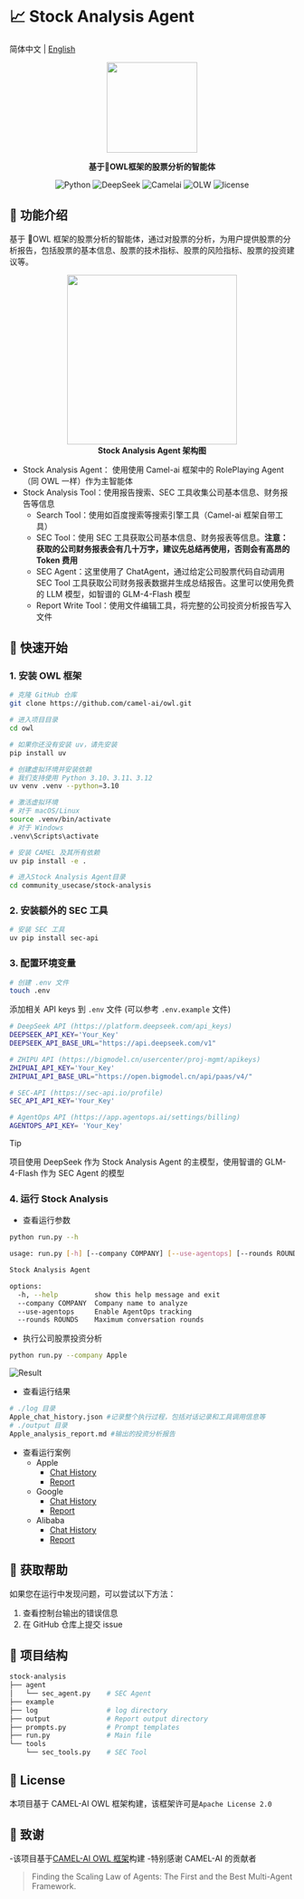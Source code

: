 # 📈 Stock Analysis Agent

简体中文 | [English](README.md)

<p>
	<p align="center">
		<img height=160 src="http://cdn.oyster-iot.cloud/stock-analysis.png">
	</p>
	<p align="center">
		<b face="雅黑">基于🦉OWL框架的股票分析的智能体</b>
	<p>
</p>
<p align="center">
<img alt="Python" src="https://img.shields.io/badge/Python-3.10%2B-blue"/>
<img alt="DeepSeek" src="https://img.shields.io/badge/DeepSeek-V3-blue"/>
<img alt="Camelai" src="https://img.shields.io/badge/Camelai-0.2.35-yellowgreen"/>
<img alt="OLW" src="https://img.shields.io/badge/OWL-0.0.1+-yellow"/>
<img alt="license" src="https://img.shields.io/badge/license-MIT-lightgrey"/>
</p>

## 📖 功能介绍

基于 🦉OWL 框架的股票分析的智能体，通过对股票的分析，为用户提供股票的分析报告，包括股票的基本信息、股票的技术指标、股票的风险指标、股票的投资建议等。

<p align="center">
		<img height=300 src="http://cdn.oyster-iot.cloud/20250330173653.png"><br>
		<b face="雅黑">Stock Analysis Agent 架构图</b>
<p>

- Stock Analysis Agent： 使用使用 Camel-ai 框架中的 RolePlaying Agent（同 OWL 一样）作为主智能体
- Stock Analysis Tool：使用报告搜索、SEC 工具收集公司基本信息、财务报告等信息
  - Search Tool：使用如百度搜索等搜索引擎工具（Camel-ai 框架自带工具）
  - SEC Tool：使用 SEC 工具获取公司基本信息、财务报表等信息。**注意：获取的公司财务报表会有几十万字，建议先总结再使用，否则会有高昂的 Token 费用**
  - SEC Agent：这里使用了 ChatAgent，通过给定公司股票代码自动调用 SEC Tool 工具获取公司财务报表数据并生成总结报告。这里可以使用免费的 LLM 模型，如智谱的 GLM-4-Flash 模型
  - Report Write Tool：使用文件编辑工具，将完整的公司投资分析报告写入文件

## 🚀 快速开始

### 1. 安装 OWL 框架

```bash
# 克隆 GitHub 仓库
git clone https://github.com/camel-ai/owl.git

# 进入项目目录
cd owl

# 如果你还没有安装 uv，请先安装
pip install uv

# 创建虚拟环境并安装依赖
# 我们支持使用 Python 3.10、3.11、3.12
uv venv .venv --python=3.10

# 激活虚拟环境
# 对于 macOS/Linux
source .venv/bin/activate
# 对于 Windows
.venv\Scripts\activate

# 安装 CAMEL 及其所有依赖
uv pip install -e .

# 进入Stock Analysis Agent目录
cd community_usecase/stock-analysis

```

### 2. 安装额外的 SEC 工具

```bash
# 安装 SEC 工具
uv pip install sec-api
```

### 3. 配置环境变量

```bash
# 创建 .env 文件
touch .env
```

添加相关 API keys 到 `.env` 文件 (可以参考 `.env.example` 文件)

```bash
# DeepSeek API (https://platform.deepseek.com/api_keys)
DEEPSEEK_API_KEY='Your_Key'
DEEPSEEK_API_BASE_URL="https://api.deepseek.com/v1"

# ZHIPU API (https://bigmodel.cn/usercenter/proj-mgmt/apikeys)
ZHIPUAI_API_KEY='Your_Key'
ZHIPUAI_API_BASE_URL="https://open.bigmodel.cn/api/paas/v4/"

# SEC-API (https://sec-api.io/profile)
SEC_API_API_KEY='Your_Key'

# AgentOps API (https://app.agentops.ai/settings/billing)
AGENTOPS_API_KEY= 'Your_Key'
```

> [!TIP]
> 项目使用 DeepSeek 作为 Stock Analysis Agent 的主模型，使用智谱的 GLM-4-Flash 作为 SEC Agent 的模型

### 4. 运行 Stock Analysis

- 查看运行参数

```bash
python run.py --h

usage: run.py [-h] [--company COMPANY] [--use-agentops] [--rounds ROUNDS]

Stock Analysis Agent

options:
  -h, --help         show this help message and exit
  --company COMPANY  Company name to analyze
  --use-agentops     Enable AgentOps tracking
  --rounds ROUNDS    Maximum conversation rounds
```

- 执行公司股票投资分析

```bash
python run.py --company Apple
```

![Result](http://cdn.oyster-iot.cloud/20250330224554.png)

- 查看运行结果

```bash
# ./log 目录
Apple_chat_history.json #记录整个执行过程，包括对话记录和工具调用信息等
# ./output 目录
Apple_analysis_report.md #输出的投资分析报告
```

- 查看运行案例
  - Apple
    - [Chat History](./example/Apple/Apple_chat_history.json)
    - [Report](./example/Apple/Apple_analysis_report.md)
  - Google
    - [Chat History](./example/Google/Google_chat_history.json)
    - [Report](./example/Google/Google_analysis_report.md)
  - Alibaba
    - [Chat History](./example/Alibaba/Alibaba_chat_history.json)
    - [Report](./example/Alibaba/Alibaba_analysis_report.md)

## 🥰 获取帮助

如果您在运行中发现问题，可以尝试以下方法：

1. 查看控制台输出的错误信息
2. 在 GitHub 仓库上提交 issue

## 📂 项目结构

```bash
stock-analysis
├── agent
│   └── sec_agent.py    # SEC Agent
├── example
├── log                 # log directory
├── output              # Report output directory
├── prompts.py          # Prompt templates
├── run.py              # Main file
└── tools
    └── sec_tools.py    # SEC Tool
```

## 📝 License

本项目基于 CAMEL-AI OWL 框架构建，该框架许可是`Apache License 2.0`

## 🙏 致谢

-该项目基于[CAMEL-AI OWL 框架](https://github.com/camel-ai/owl)构建 -特别感谢 CAMEL-AI 的贡献者

> Finding the Scaling Law of Agents: The First and the Best Multi-Agent Framework.
